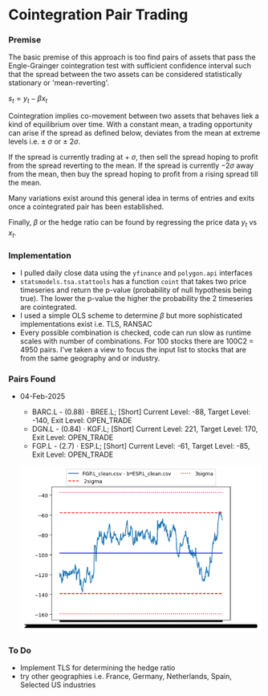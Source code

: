 # Cointegration Pair Trading
### Premise
The basic premise of this approach is too find pairs of assets that pass the Engle-Grainger cointegration test with sufficient confidence interval such that the spread between the two assets can be considered statistically stationary or 'mean-reverting'. 

$s_t = y_t - \beta x_t$ 

Cointegration implies co-movement between two assets that behaves liek a kind of equilibrium over time. With a constant mean, a trading opportunity can arise if the spread as defined below, deviates from the mean at extreme levels i.e.  ± $\sigma$ or ± $2\sigma$. 

If the spread is currently trading at + $\sigma$, then sell the spread hoping to profit from the spread reverting to the mean. If the spread is currently $-2\sigma$ away from the mean, then buy the spread hoping to profit from a rising spread till the mean. 

Many variations exist around this general idea in terms of entries and exits once a cointegrated pair has been established. 

Finally, $\beta$ or the hedge ratio can be found by regressing the price data $y_t$ vs $x_t$. 

### Implementation
- I pulled daily close data using the `yfinance` and `polygon.api` interfaces
- `statsmodels.tsa.stattools` has a function `coint` that takes two price timeseries and return the p-value (probability of null hypothesis being true). The lower the p-value the higher the probability the 2 timeseries are cointegrated.
- I used a simple OLS scheme to determine $\beta$ but more sophisticated implementations exist i.e. TLS, RANSAC
- Every possible combination is checked, code can run slow as runtime scales with number of combinations. For 100 stocks there are 100C2 = 4950 pairs. I've taken a view to focus the input list to stocks that are from the same geography and or industry. 

### Pairs Found

- 04-Feb-2025
    * BARC.L - (0.88) $\cdot$ BREE.L; [Short] Current Level: -88, Target Level: -140, Exit Level: OPEN_TRADE
    * DGN.L  - (0.84) $\cdot$ KGF.L; [Short] Current Level: 221, Target Level: 170, Exit Level: OPEN_TRADE
    * FGP.L - (2.7) $\cdot$ ESP.L; [Short] Current Level: -61, Target Level: -85, Exit Level: OPEN_TRADE

    ![FGP_ESP_plot](demo_results/FGP_ESP.png)


### To Do
- Implement TLS for determining the hedge ratio
- try other geographies i.e. France, Germany, Netherlands, Spain, Selected US industries

